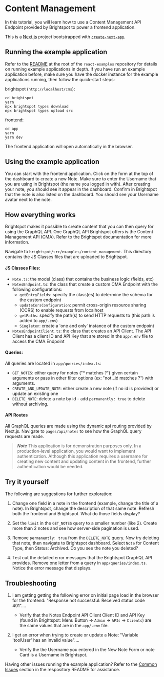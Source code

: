 # Content Management

In this tutorial, you will learn how to use a Content Management API Endpoint provided by Brightspot to power a frontend application.

This is a [Next.js](https://nextjs.org/) project bootstrapped with [`create-next-app`](https://github.com/vercel/next.js/tree/canary/packages/create-next-app).

## Running the example application

Refer to the [README](/README.md) at the root of the `react-examples` repository for details on running example applications in depth. If you have run an example application before, make sure you have the docker instance for the example applications running, then follow the quick-start steps:

brightspot (`http://localhost/cms`):

```
cd brightspot
yarn
npx brightspot types download
npx brightspot types upload src

```

frontend:

```
cd app
yarn
yarn dev
```

The frontend application will open automatically in the browser.

## Using the example application

You can start with the frontend application. Click on the form at the top of the dashboard to create a new Note. Make sure to enter the Username that you are using in Brightspot (the name you logged in with). After creating your note, you should see it appear in the dashboard. Confirm in Brightspot that the note is also listed on the dashboard. You should see your Username avatar next to the note.

## How everything works

Brightspot makes it possible to create content that you can then query for using the GraphQL API. One GraphQL API Brightspot offers is the Content Management API (CMA). Refer to the Brightspot documentation for more information.

Navigate to `brightspot/src/examples/content_management`. This directory contains the JS Classes files that are uploaded to Brightspot.

#### JS Classes Files:

- `Note.ts`: the model (class) that contains the business logic (fields, etc)
- `NotesEndpoint.ts`: the class that create a custom CMA Endpoint with the following configurations:
  - `getEntryFields`: specify the class(es) to determine the schema for the custom endpoint
  - `updateCorsConfiguration`: permit cross-origin resource sharing (CORS) to enable requests from localhost
  - `getPaths`: specify the path(s) to send HTTP requests to (this path is added to `app/.env`)
  - `Singleton`: create a 'one and only' instance of the custom endpoint
- `NotesEndpointClient.ts`: the class that creates an API Client. The API Client has a client ID and API Key that are stored in the `app/.env` file to access the CMA Endpoint

#### Queries:

All queries are located in `app/queries/index.ts`:

- `GET_NOTES`: either query for notes ("\* matches ?") given certain arguments or pass in other filter options (ex: "not \_id matches ?") with arguments.
- `CREATE_AND_UPDATE_NOTE`: either create a new note (if no id is provided) or update an existing one
- `DELETE_NOTE`: delete a note by id - add `permanently: true` to delete without archiving.

#### API Routes

All GraphQL queries are made using the dynamic api routing provided by Next.js. Navigate to `pages/api/notes` to see how the GraphQL query requests are made.

> **_Note_** This application is for demonstration purposes only. In a production-level application, you would want to implement authentication. Although this application requires a username for creating new content and updating content in the frontend, further authentication would be needed.

## Try it yourself

The following are suggestions for further exploration:

1. Change one field in a note in the frontend (example, change the title of a note). In Brightspot, change the description of that same note. Refresh both the frontend and Brightspot. What do those fields display?

2. Set the `limit` in the `GET_NOTES` query to a smaller number (like 2). Create more than 2 notes and see how server-side pagination is used.

3. Remove `permanently: true` from the `DELETE_NOTE` query. Now try deleting that note, then navigate to Brightspot dashboard. Select `Note` for Content Type, then Status: Archived. Do you see the note you deleted?

4. Test out the detailed error messages that the Brightspot GraphQL API provides. Remove one letter from a query in `app/queries/index.ts`. Notice the error message that displays.

## Troubleshooting

1. I am getting getting the following error on initial page load in the browser for the frontend: "Response not successful: Received status code 401"....

   - Verify that the Notes Endpoint API Client Client ID and API Key (found in Brightspot: Menu Button -> `Admin` -> `APIs` -> `Clients`) are the same values that are in the `app/.env` file.

2. I get an error when trying to create or update a Note: "Variable 'toolUser' has an invalid value"....
   - Verify the the Username you entered in the New Note Form or note Card is a Username in Brightspot.

Having other issues running the example application? Refer to the [Common Issues](/README.md) section in the respository README for assistance.
